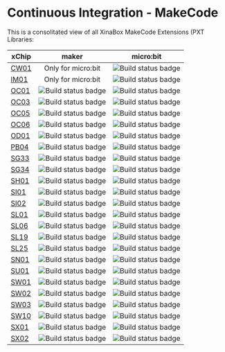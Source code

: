 # Continuous Integration - MakeCode
This is a consolitated view of all XinaBox MakeCode Extensions (PXT Libraries:

xChip | maker | micro:bit
--- | :---: | :---:
[CW01](https://github.com/xinabox/pxt-CW01)|Only for micro:bit| ![Build status badge](https://github.com/xinabox/pxt-CW01/workflows/microbit/badge.svg)
[IM01](https://github.com/xinabox/pxt-IM01)|Only for micro:bit| ![Build status badge](https://github.com/xinabox/pxt-IM01/workflows/microbit/badge.svg)
[OC01](https://github.com/xinabox/pxt-OC01)|![Build status badge](https://github.com/xinabox/pxt-OC01/workflows/maker/badge.svg)| ![Build status badge](https://github.com/xinabox/pxt-OC01/workflows/microbit/badge.svg)
[OC03](https://github.com/xinabox/pxt-OC03)|![Build status badge](https://github.com/xinabox/pxt-OC03/workflows/maker/badge.svg)| ![Build status badge](https://github.com/xinabox/pxt-OC03/workflows/microbit/badge.svg)
[OC05](https://github.com/xinabox/pxt-OC05)|![Build status badge](https://github.com/xinabox/pxt-OC05/workflows/maker/badge.svg)| ![Build status badge](https://github.com/xinabox/pxt-OC05/workflows/microbit/badge.svg)
[OC06](https://github.com/xinabox/pxt-OC06)|![Build status badge](https://github.com/xinabox/pxt-OC06/workflows/maker/badge.svg)| ![Build status badge](https://github.com/xinabox/pxt-OC06/workflows/microbit/badge.svg)
[OD01](https://github.com/xinabox/pxt-OD01)|![Build status badge](https://github.com/xinabox/pxt-OD01/workflows/maker/badge.svg)| ![Build status badge](https://github.com/xinabox/pxt-OD01/workflows/microbit/badge.svg)
[PB04](https://github.com/xinabox/pxt-PB04)|![Build status badge](https://github.com/xinabox/pxt-PB04/workflows/maker/badge.svg)| ![Build status badge](https://github.com/xinabox/pxt-PB04/workflows/microbit/badge.svg)
[SG33](https://github.com/xinabox/pxt-SG33)|![Build status badge](https://github.com/xinabox/pxt-SG33/workflows/maker/badge.svg)| ![Build status badge](https://github.com/xinabox/pxt-SG33/workflows/microbit/badge.svg)
[SG34](https://github.com/xinabox/pxt-SG34)|![Build status badge](https://github.com/xinabox/pxt-SG34/workflows/maker/badge.svg)| ![Build status badge](https://github.com/xinabox/pxt-SG34/workflows/microbit/badge.svg)
[SH01](https://github.com/xinabox/pxt-SH01)|![Build status badge](https://github.com/xinabox/pxt-SH01/workflows/maker/badge.svg)| ![Build status badge](https://github.com/xinabox/pxt-SH01/workflows/microbit/badge.svg)
[SI01](https://github.com/xinabox/pxt-SI01)|![Build status badge](https://github.com/xinabox/pxt-SI01/workflows/maker/badge.svg)| ![Build status badge](https://github.com/xinabox/pxt-SI01/workflows/microbit/badge.svg)
[SI02](https://github.com/xinabox/pxt-SI02)|![Build status badge](https://github.com/xinabox/pxt-SI02/workflows/maker/badge.svg)| ![Build status badge](https://github.com/xinabox/pxt-SI02/workflows/microbit/badge.svg)
[SL01](https://github.com/xinabox/pxt-SL01)|![Build status badge](https://github.com/xinabox/pxt-SL01/workflows/maker/badge.svg)| ![Build status badge](https://github.com/xinabox/pxt-SL01/workflows/microbit/badge.svg)
[SL06](https://github.com/xinabox/pxt-SL06)|![Build status badge](https://github.com/xinabox/pxt-SL06/workflows/maker/badge.svg)| ![Build status badge](https://github.com/xinabox/pxt-SL06/workflows/microbit/badge.svg)
[SL19](https://github.com/xinabox/pxt-SL19)|![Build status badge](https://github.com/xinabox/pxt-SL19/workflows/maker/badge.svg)| ![Build status badge](https://github.com/xinabox/pxt-SL19/workflows/microbit/badge.svg)
[SL25](https://github.com/xinabox/pxt-SL25)|![Build status badge](https://github.com/xinabox/pxt-SL25/workflows/maker/badge.svg)| ![Build status badge](https://github.com/xinabox/pxt-SL25/workflows/microbit/badge.svg)
[SN01](https://github.com/xinabox/pxt-SN01)|![Build status badge](https://github.com/xinabox/pxt-SN01/workflows/maker/badge.svg)| ![Build status badge](https://github.com/xinabox/pxt-SN01/workflows/microbit/badge.svg)
[SU01](https://github.com/xinabox/pxt-SU01)|![Build status badge](https://github.com/xinabox/pxt-SU01/workflows/maker/badge.svg)| ![Build status badge](https://github.com/xinabox/pxt-SU01/workflows/microbit/badge.svg)
[SW01](https://github.com/xinabox/pxt-SW01)|![Build status badge](https://github.com/xinabox/pxt-SW01/workflows/maker/badge.svg)| ![Build status badge](https://github.com/xinabox/pxt-SW01/workflows/microbit/badge.svg)
[SW02](https://github.com/xinabox/pxt-SW02)|![Build status badge](https://github.com/xinabox/pxt-SW02/workflows/maker/badge.svg)| ![Build status badge](https://github.com/xinabox/pxt-SW02/workflows/microbit/badge.svg)
[SW03](https://github.com/xinabox/pxt-SW03)|![Build status badge](https://github.com/xinabox/pxt-SW03/workflows/maker/badge.svg)| ![Build status badge](https://github.com/xinabox/pxt-SW03/workflows/microbit/badge.svg)
[SW10](https://github.com/xinabox/pxt-SW10)|![Build status badge](https://github.com/xinabox/pxt-SW10/workflows/maker/badge.svg)| ![Build status badge](https://github.com/xinabox/pxt-SW10/workflows/microbit/badge.svg)
[SX01](https://github.com/xinabox/pxt-SX01)|![Build status badge](https://github.com/xinabox/pxt-SX01/workflows/maker/badge.svg)| ![Build status badge](https://github.com/xinabox/pxt-SX01/workflows/microbit/badge.svg)
[SX02](https://github.com/xinabox/pxt-SX02)|![Build status badge](https://github.com/xinabox/pxt-SX02/workflows/maker/badge.svg)| ![Build status badge](https://github.com/xinabox/pxt-SX02/workflows/microbit/badge.svg)
